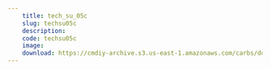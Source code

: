 ```yaml
---
    title: tech_su_05c
    slug: techsu05c
    description:
    code: techsu05c
    image:
    download: https://cmdiy-archive.s3.us-east-1.amazonaws.com/carbs/documents/tech_su_05c.jpg
---
```

<!-- Content of the page -->

##
        